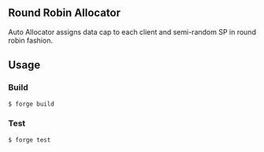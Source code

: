 ## Round Robin Allocator

Auto Allocator assigns data cap to each client and semi-random SP in round robin fashion.

## Usage

### Build

```shell
$ forge build
```

### Test

```shell
$ forge test
```

